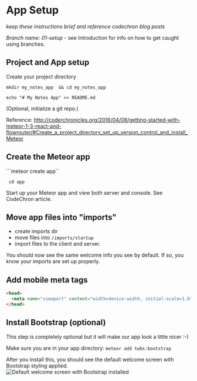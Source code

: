 
# App Setup
_keep these instructions brief and reference codechron blog posts_

_Branch name: 01-setup_ - see Introduction for info on how to get caught using branches.

## Project and App setup
Create your project directory

```mkdir my_notes_app  && cd my_notes_app```

```echo "# My Notes App" >> README.md```

(Optional, initialize a git repo.)

Reference: http://coderchronicles.org/2016/04/08/getting-started-with-meteor-1-3-react-and-flowrouter/#Create_a_project_directory_set_up_version_control_and_install_Meteor


## Create the Meteor app

```meteor create app``

``` cd app```

Start up your Meteor app and view both server and console.
See CodeChron article.

## Move app files into "imports"
- create imports dir
- move files into ```/imports/startup``` 
- import files to the client and server.

You should now see the same welcome info you see by default.  If so, you know your imports are set up properly.

## Add mobile meta tags

```html
<head>
  <meta name="viewport" content="width=device-width, initial-scale=1.0">
</head>
```


## Install Bootstrap (optional)
This step is completely optional but it will make our app look a little nicer :-)

Make sure you are in your app directory:
``` meteor add twbs:bootstrap ```

After you install this, you should see the default welcome screen with Bootstrap styling applied.
![Default welcome screen with Bootstrap installed](images/bootstrap-dflt.png)




